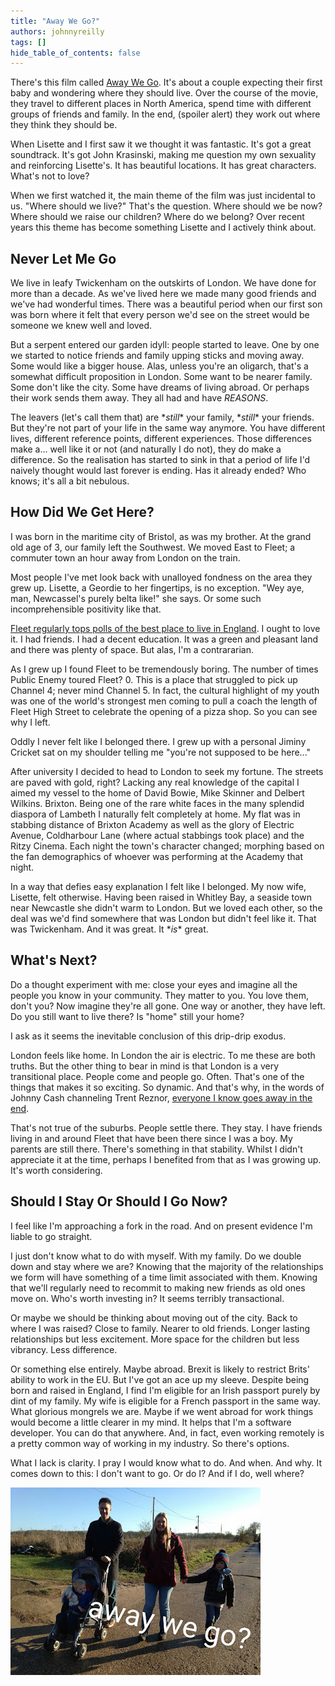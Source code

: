 ```yaml
---
title: "Away We Go?"
authors: johnnyreilly
tags: []
hide_table_of_contents: false
---
```

There's this film called [Away We Go](<https://en.wikipedia.org/wiki/Away_We_Go>). It's about a couple expecting their first baby and wondering where they should live. Over the course of the movie, they travel to different places in North America, spend time with different groups of friends and family. In the end, (spoiler alert) they work out where they think they should be.

When Lisette and I first saw it we thought it was fantastic. It's got a great soundtrack. It's got John Krasinski, making me question my own sexuality and reinforcing Lisette's. It has beautiful locations. It has great characters. What's not to love?

When we first watched it, the main theme of the film was just incidental to us. "Where should we live?" That's the question. Where should we be now? Where should we raise our children? Where do we belong? Over recent years this theme has become something Lisette and I actively think about.

## Never Let Me Go

We live in leafy Twickenham on the outskirts of London. We have done for more than a decade. As we've lived here we made many good friends and we've had wonderful times. There was a beautiful period when our first son was born where it felt that every person we'd see on the street would be someone we knew well and loved.

But a serpent entered our garden idyll: people started to leave. One by one we started to notice friends and family upping sticks and moving away. Some would like a bigger house. Alas, unless you're an oligarch, that's a somewhat difficult proposition in London. Some want to be nearer family. Some don't like the city. Some have dreams of living abroad. Or perhaps their work sends them away. They all had and have *REASONS*.

The leavers (let's call them that) are \**still*\* your family, \**still*\* your friends. But they're not part of your life in the same way anymore. You have different lives, different reference points, different experiences. Those differences make a... well like it or not (and naturally I do not), they do make a difference. So the realisation has started to sink in that a period of life I'd naively thought would last forever is ending. Has it already ended? Who knows; it's all a bit nebulous.

## How Did We Get Here?

I was born in the maritime city of Bristol, as was my brother. At the grand old age of 3, our family left the Southwest. We moved East to Fleet; a commuter town an hour away from London on the train.

Most people I've met look back with unalloyed fondness on the area they grew up. Lisette, a Geordie to her fingertips, is no exception. "Wey aye, man, Newcassel's purely belta like!" she says. Or some such incomprehensible positivity like that.

[Fleet regularly tops polls of the best place to live in England](<http://www.bbc.co.uk/news/uk-england-30560011>). I ought to love it. I had friends. I had a decent education. It was a green and pleasant land and there was plenty of space. But alas, I'm a contrararian.

As I grew up I found Fleet to be tremendously boring. The number of times Public Enemy toured Fleet? 0. This is a place that struggled to pick up Channel 4; never mind Channel 5. In fact, the cultural highlight of my youth was one of the world's strongest men coming to pull a coach the length of Fleet High Street to celebrate the opening of a pizza shop. So you can see why I left.

Oddly I never felt like I belonged there. I grew up with a personal Jiminy Cricket sat on my shoulder telling me "you're not supposed to be here..."

After university I decided to head to London to seek my fortune. The streets are paved with gold, right? Lacking any real knowledge of the capital I aimed my vessel to the home of David Bowie, Mike Skinner and Delbert Wilkins. Brixton. Being one of the rare white faces in the many splendid diaspora of Lambeth I naturally felt completely at home. My flat was in stabbing distance of Brixton Academy as well as the glory of Electric Avenue, Coldharbour Lane (where actual stabbings took place) and the Ritzy Cinema. Each night the town's character changed; morphing based on the fan demographics of whoever was performing at the Academy that night.

In a way that defies easy explanation I felt like I belonged. My now wife, Lisette, felt otherwise. Having been raised in Whitley Bay, a seaside town near Newcastle she didn't warm to London. But we loved each other, so the deal was we'd find somewhere that was London but didn't feel like it. That was Twickenham. And it was great. It \**is*\* great.

## What's Next?

Do a thought experiment with me: close your eyes and imagine all the people you know in your community. They matter to you. You love them, don't you? Now imagine they're all gone. One way or another, they have left. Do you still want to live there? Is "home" still your home?

I ask as it seems the inevitable conclusion of this drip-drip exodus.

London feels like home. In London the air is electric. To me these are both truths. But the other thing to bear in mind is that London is a very transitional place. People come and people go. Often. That's one of the things that makes it so exciting. So dynamic. And that's why, in the words of Johnny Cash channeling Trent Reznor, [everyone I know goes away in the end](<https://youtu.be/vt1Pwfnh5pc>).

That's not true of the suburbs. People settle there. They stay. I have friends living in and around Fleet that have been there since I was a boy. My parents are still there. There's something in that stability. Whilst I didn't appreciate it at the time, perhaps I benefited from that as I was growing up. It's worth considering.

## Should I Stay Or Should I Go Now?

I feel like I'm approaching a fork in the road. And on present evidence I'm liable to go straight.

I just don't know what to do with myself. With my family. Do we double down and stay where we are? Knowing that the majority of the relationships we form will have something of a time limit associated with them. Knowing that we'll regularly need to recommit to making new friends as old ones move on. Who's worth investing in? It seems terribly transactional.

Or maybe we should be thinking about moving out of the city. Back to where I was raised? Close to family. Nearer to old friends. Longer lasting relationships but less excitement. More space for the children but less vibrancy. Less difference.

Or something else entirely. Maybe abroad. Brexit is likely to restrict Brits' ability to work in the EU. But I've got an ace up my sleeve. Despite being born and raised in England, I find I'm eligible for an Irish passport purely by dint of my family. My wife is eligible for a French passport in the same way. What glorious mongrels we are. Maybe if we went abroad for work things would become a little clearer in my mind. It helps that I'm a software developer. You can do that anywhere. And, in fact, even working remotely is a pretty common way of working in my industry. So there's options.

What I lack is clarity. I pray I would know what to do. And when. And why. It comes down to this: I don't want to go. Or do I? And if I do, well where?

![](away_we_go.jpg)


